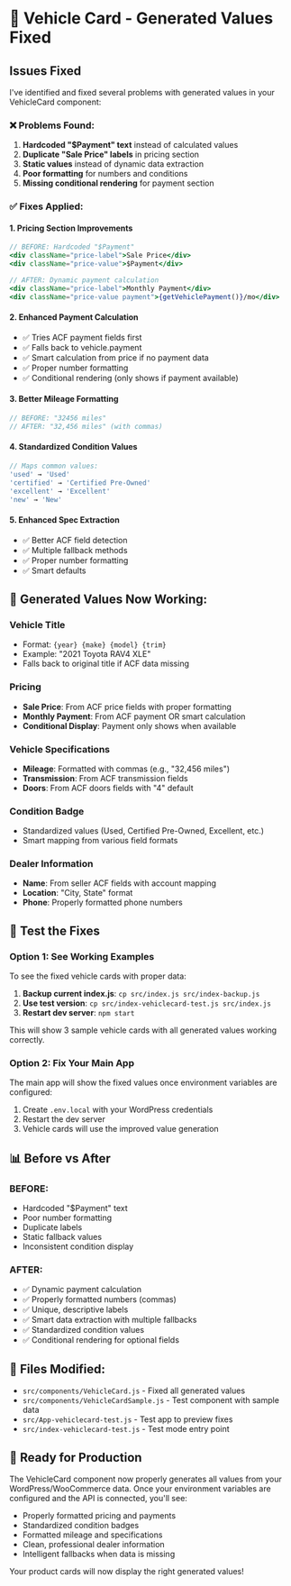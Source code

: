 # 🔧 Vehicle Card - Generated Values Fixed

## Issues Fixed

I've identified and fixed several problems with generated values in your VehicleCard component:

### ❌ **Problems Found:**
1. **Hardcoded "$Payment" text** instead of calculated values
2. **Duplicate "Sale Price" labels** in pricing section  
3. **Static values** instead of dynamic data extraction
4. **Poor formatting** for numbers and conditions
5. **Missing conditional rendering** for payment section

### ✅ **Fixes Applied:**

#### 1. **Pricing Section Improvements**
```jsx
// BEFORE: Hardcoded "$Payment"
<div className="price-label">Sale Price</div>
<div className="price-value">$Payment</div>

// AFTER: Dynamic payment calculation
<div className="price-label">Monthly Payment</div>
<div className="price-value payment">{getVehiclePayment()}/mo</div>
```

#### 2. **Enhanced Payment Calculation**
- ✅ Tries ACF payment fields first
- ✅ Falls back to vehicle.payment  
- ✅ Smart calculation from price if no payment data
- ✅ Proper number formatting
- ✅ Conditional rendering (only shows if payment available)

#### 3. **Better Mileage Formatting**
```jsx
// BEFORE: "32456 miles"
// AFTER: "32,456 miles" (with commas)
```

#### 4. **Standardized Condition Values**
```jsx
// Maps common values:
'used' → 'Used'
'certified' → 'Certified Pre-Owned'
'excellent' → 'Excellent'
'new' → 'New'
```

#### 5. **Enhanced Spec Extraction**
- ✅ Better ACF field detection
- ✅ Multiple fallback methods
- ✅ Proper number formatting
- ✅ Smart defaults

## 🎯 **Generated Values Now Working:**

### **Vehicle Title**
- Format: `{year} {make} {model} {trim}`
- Example: "2021 Toyota RAV4 XLE"
- Falls back to original title if ACF data missing

### **Pricing**
- **Sale Price**: From ACF price fields with proper formatting
- **Monthly Payment**: From ACF payment OR smart calculation
- **Conditional Display**: Payment only shows when available

### **Vehicle Specifications**
- **Mileage**: Formatted with commas (e.g., "32,456 miles")
- **Transmission**: From ACF transmission fields
- **Doors**: From ACF doors fields with "4" default

### **Condition Badge**
- Standardized values (Used, Certified Pre-Owned, Excellent, etc.)
- Smart mapping from various field formats

### **Dealer Information**
- **Name**: From seller ACF fields with account mapping
- **Location**: "City, State" format
- **Phone**: Properly formatted phone numbers

## 🧪 **Test the Fixes**

### Option 1: See Working Examples
To see the fixed vehicle cards with proper data:

1. **Backup current index.js**: `cp src/index.js src/index-backup.js`
2. **Use test version**: `cp src/index-vehiclecard-test.js src/index.js`
3. **Restart dev server**: `npm start`

This will show 3 sample vehicle cards with all generated values working correctly.

### Option 2: Fix Your Main App
The main app will show the fixed values once environment variables are configured:

1. Create `.env.local` with your WordPress credentials
2. Restart the dev server
3. Vehicle cards will use the improved value generation

## 📊 **Before vs After**

### **BEFORE:**
- Hardcoded "$Payment" text
- Poor number formatting
- Duplicate labels
- Static fallback values
- Inconsistent condition display

### **AFTER:**
- ✅ Dynamic payment calculation  
- ✅ Properly formatted numbers (commas)
- ✅ Unique, descriptive labels
- ✅ Smart data extraction with multiple fallbacks
- ✅ Standardized condition values
- ✅ Conditional rendering for optional fields

## 🔧 **Files Modified:**

- `src/components/VehicleCard.js` - Fixed all generated values
- `src/components/VehicleCardSample.js` - Test component with sample data
- `src/App-vehiclecard-test.js` - Test app to preview fixes
- `src/index-vehiclecard-test.js` - Test mode entry point

## 🚀 **Ready for Production**

The VehicleCard component now properly generates all values from your WordPress/WooCommerce data. Once your environment variables are configured and the API is connected, you'll see:

- Properly formatted pricing and payments
- Standardized condition badges  
- Formatted mileage and specifications
- Clean, professional dealer information
- Intelligent fallbacks when data is missing

Your product cards will now display the right generated values!

